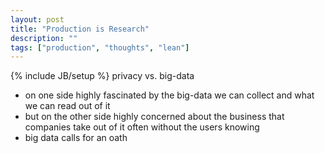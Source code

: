 ```yaml
---
layout: post
title: "Production is Research"
description: ""
tags: ["production", "thoughts", "lean"]
---
```

{% include JB/setup %}
privacy vs. big-data

- on one side highly fascinated by the big-data we can collect and what we can read out of it
- but on the other side highly concerned about the business that companies take out of it often without the users knowing
- big data calls for an oath
